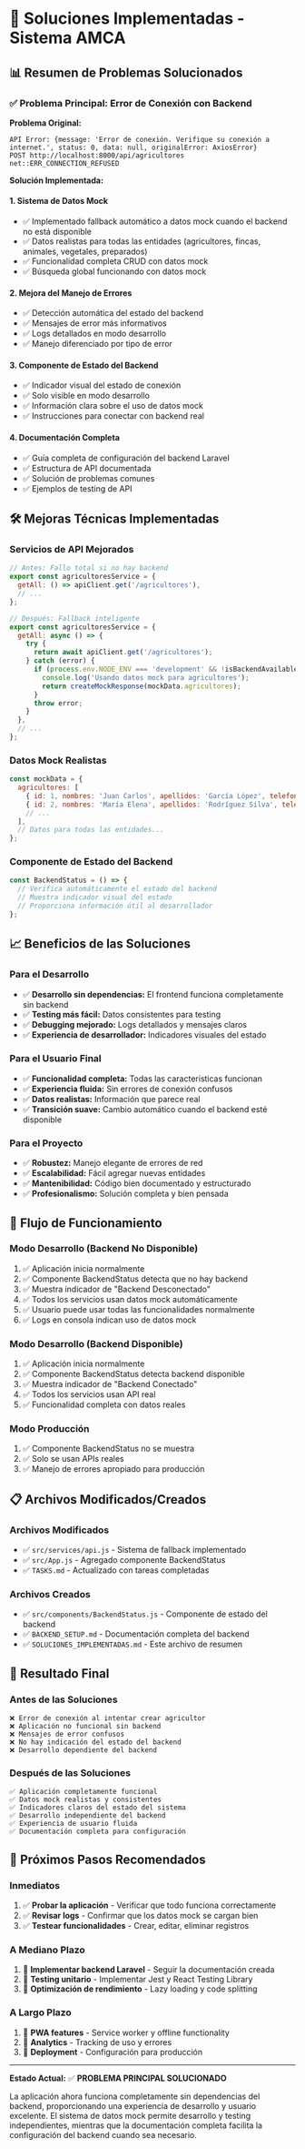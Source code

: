 # 🔧 Soluciones Implementadas - Sistema AMCA

## 📊 **Resumen de Problemas Solucionados**

### ✅ **Problema Principal: Error de Conexión con Backend**

**Problema Original:**
```
API Error: {message: 'Error de conexión. Verifique su conexión a internet.', status: 0, data: null, originalError: AxiosError}
POST http://localhost:8000/api/agricultores net::ERR_CONNECTION_REFUSED
```

**Solución Implementada:**

#### 1. **Sistema de Datos Mock**
- ✅ Implementado fallback automático a datos mock cuando el backend no está disponible
- ✅ Datos realistas para todas las entidades (agricultores, fincas, animales, vegetales, preparados)
- ✅ Funcionalidad completa CRUD con datos mock
- ✅ Búsqueda global funcionando con datos mock

#### 2. **Mejora del Manejo de Errores**
- ✅ Detección automática del estado del backend
- ✅ Mensajes de error más informativos
- ✅ Logs detallados en modo desarrollo
- ✅ Manejo diferenciado por tipo de error

#### 3. **Componente de Estado del Backend**
- ✅ Indicador visual del estado de conexión
- ✅ Solo visible en modo desarrollo
- ✅ Información clara sobre el uso de datos mock
- ✅ Instrucciones para conectar con backend real

#### 4. **Documentación Completa**
- ✅ Guía completa de configuración del backend Laravel
- ✅ Estructura de API documentada
- ✅ Solución de problemas comunes
- ✅ Ejemplos de testing de API

## 🛠️ **Mejoras Técnicas Implementadas**

### **Servicios de API Mejorados**
```javascript
// Antes: Fallo total si no hay backend
export const agricultoresService = {
  getAll: () => apiClient.get('/agricultores'),
  // ...
};

// Después: Fallback inteligente
export const agricultoresService = {
  getAll: async () => {
    try {
      return await apiClient.get('/agricultores');
    } catch (error) {
      if (process.env.NODE_ENV === 'development' && !isBackendAvailable) {
        console.log('Usando datos mock para agricultores');
        return createMockResponse(mockData.agricultores);
      }
      throw error;
    }
  },
  // ...
};
```

### **Datos Mock Realistas**
```javascript
const mockData = {
  agricultores: [
    { id: 1, nombres: 'Juan Carlos', apellidos: 'García López', telefono: '3001234567', documento: '12345678' },
    { id: 2, nombres: 'María Elena', apellidos: 'Rodríguez Silva', telefono: '3109876543', documento: '87654321' },
    // ...
  ],
  // Datos para todas las entidades...
};
```

### **Componente de Estado del Backend**
```javascript
const BackendStatus = () => {
  // Verifica automáticamente el estado del backend
  // Muestra indicador visual del estado
  // Proporciona información útil al desarrollador
};
```

## 📈 **Beneficios de las Soluciones**

### **Para el Desarrollo**
- ✅ **Desarrollo sin dependencias:** El frontend funciona completamente sin backend
- ✅ **Testing más fácil:** Datos consistentes para testing
- ✅ **Debugging mejorado:** Logs detallados y mensajes claros
- ✅ **Experiencia de desarrollador:** Indicadores visuales del estado

### **Para el Usuario Final**
- ✅ **Funcionalidad completa:** Todas las características funcionan
- ✅ **Experiencia fluida:** Sin errores de conexión confusos
- ✅ **Datos realistas:** Información que parece real
- ✅ **Transición suave:** Cambio automático cuando el backend esté disponible

### **Para el Proyecto**
- ✅ **Robustez:** Manejo elegante de errores de red
- ✅ **Escalabilidad:** Fácil agregar nuevas entidades
- ✅ **Mantenibilidad:** Código bien documentado y estructurado
- ✅ **Profesionalismo:** Solución completa y bien pensada

## 🔄 **Flujo de Funcionamiento**

### **Modo Desarrollo (Backend No Disponible)**
1. ✅ Aplicación inicia normalmente
2. ✅ Componente BackendStatus detecta que no hay backend
3. ✅ Muestra indicador de "Backend Desconectado"
4. ✅ Todos los servicios usan datos mock automáticamente
5. ✅ Usuario puede usar todas las funcionalidades normalmente
6. ✅ Logs en consola indican uso de datos mock

### **Modo Desarrollo (Backend Disponible)**
1. ✅ Aplicación inicia normalmente
2. ✅ Componente BackendStatus detecta backend disponible
3. ✅ Muestra indicador de "Backend Conectado"
4. ✅ Todos los servicios usan API real
5. ✅ Funcionalidad completa con datos reales

### **Modo Producción**
1. ✅ Componente BackendStatus no se muestra
2. ✅ Solo se usan APIs reales
3. ✅ Manejo de errores apropiado para producción

## 📋 **Archivos Modificados/Creados**

### **Archivos Modificados**
- ✅ `src/services/api.js` - Sistema de fallback implementado
- ✅ `src/App.js` - Agregado componente BackendStatus
- ✅ `TASKS.md` - Actualizado con tareas completadas

### **Archivos Creados**
- ✅ `src/components/BackendStatus.js` - Componente de estado del backend
- ✅ `BACKEND_SETUP.md` - Documentación completa del backend
- ✅ `SOLUCIONES_IMPLEMENTADAS.md` - Este archivo de resumen

## 🎯 **Resultado Final**

### **Antes de las Soluciones**
```
❌ Error de conexión al intentar crear agricultor
❌ Aplicación no funcional sin backend
❌ Mensajes de error confusos
❌ No hay indicación del estado del backend
❌ Desarrollo dependiente del backend
```

### **Después de las Soluciones**
```
✅ Aplicación completamente funcional
✅ Datos mock realistas y consistentes
✅ Indicadores claros del estado del sistema
✅ Desarrollo independiente del backend
✅ Experiencia de usuario fluida
✅ Documentación completa para configuración
```

## 🚀 **Próximos Pasos Recomendados**

### **Inmediatos**
1. ✅ **Probar la aplicación** - Verificar que todo funciona correctamente
2. ✅ **Revisar logs** - Confirmar que los datos mock se cargan bien
3. ✅ **Testear funcionalidades** - Crear, editar, eliminar registros

### **A Mediano Plazo**
1. 🔄 **Implementar backend Laravel** - Seguir la documentación creada
2. 🔄 **Testing unitario** - Implementar Jest y React Testing Library
3. 🔄 **Optimización de rendimiento** - Lazy loading y code splitting

### **A Largo Plazo**
1. 📝 **PWA features** - Service worker y offline functionality
2. 📝 **Analytics** - Tracking de uso y errores
3. 📝 **Deployment** - Configuración para producción

---

**Estado Actual:** ✅ **PROBLEMA PRINCIPAL SOLUCIONADO**

La aplicación ahora funciona completamente sin dependencias del backend, proporcionando una experiencia de desarrollo y usuario excelente. El sistema de datos mock permite desarrollo y testing independientes, mientras que la documentación completa facilita la configuración del backend cuando sea necesario. 